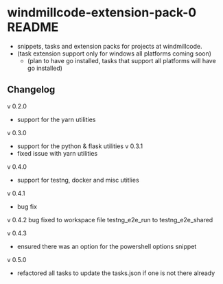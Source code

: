 # windmillcode-extension-pack-0 README
* snippets, tasks and extension packs for projects at windmillcode.
* (task extension support only for windows all platforms coming soon)
  * (plan to have go installed, tasks that support all platforms will have go installed)
## Changelog
v 0.2.0
  * support for the yarn utilities

v 0.3.0
  * support for the python & flask utilities
v 0.3.1
  * fixed issue with yarn utilities

v 0.4.0
  * support for testng, docker and misc utitlies

v 0.4.1
  * bug fix

v 0.4.2
  bug fixed to workspace file testng_e2e_run to testng_e2e_shared

v 0.4.3
  * ensured there was an option for the powershell options snippet

v 0.5.0
  * refactored all tasks to update the tasks.json if one is not there already
